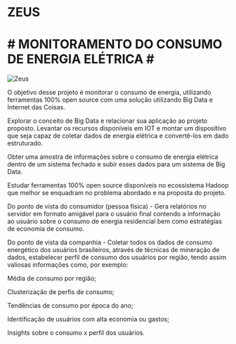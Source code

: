 # ZEUS

# # MONITORAMENTO DO CONSUMO DE ENERGIA ELÉTRICA # #
<img src="https://www.brandcrowd.com/gallery/brands/pictures/picture12371854532127.png" title="Zeus" alt="Zeus">

O objetivo desse projeto é monitorar o consumo de energia, utilizando ferramentas 100% open source com uma solução utilizando Big Data e Internet das Coisas.  

Explorar o conceito de Big Data e relacionar sua aplicação ao projeto proposto. Levantar os recursos disponíveis em IOT e montar um dispositivo que seja capaz de coletar dados de energia elétrica e convertê-los em dado estruturado.  

Obter uma amostra de informações sobre o consumo de energia elétrica dentro de um sistema fechado e subir esses dados para um sistema de Big Data.  

Estudar ferramentas 100% open source disponíveis no ecossistema Hadoop que melhor se enquadram no problema abordado e na proposta do projeto.  

Do ponto de vista do consumidor (pessoa física) - Gera relatórios no servidor em formato amigável para o usuário final contendo a informação ao usuário sobre o consumo de energia residencial bem como estratégias de economia de consumo. 

Do ponto de vista da companhia - Coletar todos os dados de consumo energético dos usuários brasileiros, através de técnicas de mineração de dados, estabelecer perfil de consumo dos usuários por região, tendo assim valiosas informações como, por exemplo: 

Média de consumo por região; 

Clusterização de perfis de consumo; 

Tendências de consumo por época do ano; 

Identificação de usuários com alta economia ou gastos; 

Insights sobre o consumo x perfil dos usuários. 
